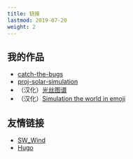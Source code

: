 ```yaml
---
title: 链接
lastmod: 2019-07-20
weight: 2
---
```


## 我的作品

- [catch-the-bugs](https://problem233.github.io/catch-the-bugs/)
- [proj-solar-simulation](https://problem233.github.io/proj-solar-simulation/)
- （汉化）[光丝图谱](https://problem233.github.io/silk/)
- （汉化）[Simulation the world in emoji](https://problem233.github.io/simulating/model/)

## 友情链接

- [SW_Wind](https://swwind.me/)
- [Hugo](https://gohugo.io/)
